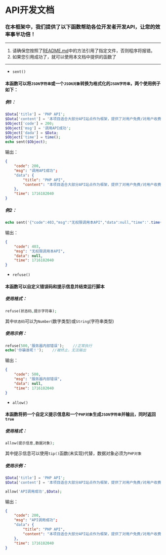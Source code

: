 # API开发文档
### 在本框架中，我们提供了以下函数帮助各位开发者开发API，让您的效率事半功倍！
 - - - 
1.   请确保您按照了[README.md](README.md)中的方法引用了指定文件，否则程序将报错。
2.   如果您引用成功了，就可以使用本文档中提供的函数了
 - - - 
 - `sent()`
#### 本函数可以将`JSON字符串`或一个`JSON对象`转换为格式化的`JSON字符串`，两个使用例子如下：

##### 例1：
```php
$Data['title'] = 'PHP API';
$Data['content'] = '本项目适合大部分API站点作为框架，提供了对用户免费/对用户收费两种模式。默认为对用户免费。';
$Object['code'] = 200;
$Object['msg'] = '调用API成功';
$Object['dada'] = $Data;
$Object['time'] = time();
echo sent($Object);
```
输出：
```json
{
    "code": 200,
    "msg": "调用API成功";
    "data": {
        "title": "PHP API",
        "content": "本项目适合大部分API站点作为框架，提供了对用户免费/对用户收费两种模式。默认为对用户免费。"
    },
    "time": 1716182040
}
```
##### 例2：
```php
echo sent('{"code":403,"msg":"无权限调用本API","data":null,"time":'.time().'}');
```
输出：
```json
{
    "code": 403,
    "msg": "无权限调用本API",
    "data": null,
    "time": 1716182040
}
```
 - `refuse()`
#### 本函数可以自定义错误码和提示信息并结束运行脚本
##### 使用格式：
```php
refuse(状态码,提示字符串);
```
其中`状态码`可以为`Number`(数字类型)或`String`(字符串类型)
##### 使用示例：
```php
refuse(500,'服务器内部错误');    //正常执行
echo('你骗谁呢！');    //被终止，无法输出
```
输出：
```json
{
    "code": 500,
    "msg": "服务器内部错误",
    "data": null,
    "time": 1716182040
}
```
 - `allow()`
#### 本函数将把一个自定义提示信息和一个`PHP对象`生成`JSON字符串`并输出，同时返回`true`
##### 使用格式：
```php
allow(提示信息,数据对象);
```
其中提示信息可以使用`tip()`函数(未实现)代替，数据对象必须为`PHP对象`
##### 使用示例：
```php
$Data['title'] = 'PHP API';
$Data['content'] = '本项目适合大部分API站点作为框架，提供了对用户免费/对用户收费两种模式。默认为对用户免费。';

allow('API调用成功',$Data);
```
输出：
```json
{
    "code": 200,
    "msg": "API调用成功";
    "data": {
        "title": "PHP API",
        "content": "本项目适合大部分API站点作为框架，提供了对用户免费/对用户收费两种模式。默认为对用户免费。"
    },
    "time": 1716182040
}
```